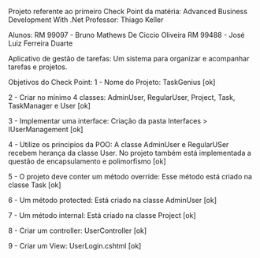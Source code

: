 Projeto referente ao primeiro Check Point da matéria: Advanced Business Development With .Net
Professor: Thiago Keller

Alunos: 
RM 99097 - Bruno Mathews De Ciccio Oliveira
RM 99488 - José Luiz Ferreira Duarte

Aplicativo de gestão de tarefas: Um sistema para organizar e acompanhar tarefas e projetos. 

Objetivos do Check Point:
1 - Nome do Projeto: TaskGenius [ok]

2 - Criar no mínimo 4 classes: AdminUser, RegularUser, Project, Task, TaskManager e User [ok]

3 - Implementar uma interface: Criação da pasta Interfaces > IUserManagement [ok]

4 - Utilize os principios da POO: A classe AdminUser e RegularUSer recebem herança da classe User.
No projeto também está implementada a questão de encapsulamento e polimorfismo [ok]

5 - O projeto deve conter um método override: Esse método está criado na classe Task [ok]

6 - Um método protected: Está criado na classe AdminUser [ok]

7 - Um método internal: Está criado na classe Project [ok]

8 - Criar um controller: UserController [ok]

9 - Criar um View: UserLogin.cshtml [ok]
